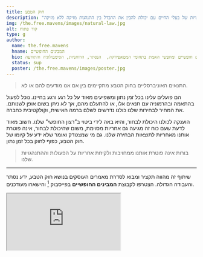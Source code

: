```yaml
---
title: חוק הטבע
description: "חוק הטבע הוא קבוצה של תנאים אוניברסליים, טבעיים, אובייקטיביים,  שאינם מעשה ידי אדם, נצחיים ובלתי ניתנים לשינוי, השולטים בתוצאות של התנהגויות של בעלי החיים עם יכולת להבין את ההבדל בין התנהגות מזיקה ללא מזיקה."
img: /the.free.mavens/images/natural-law.jpg
alt: קוד פתוח
type: g
author:
  name: the.free.mavens
  hname: המבינים החופשיים
  bio: המבינים החופשיים  מקדמים את העבודה הגדולה ומספקים גוף של ידע נרחב לחוקרים, הוגים חופשיים ומחפשי האמת בתחומי המטאפיזיקה,  הנסתר, הרוחניות, הסימבולוגיה והתודעה.
  status: sup
  poster: /the.free.mavens/images/poster.jpg
---
```


> התנאים האוניברסליים בחוק הטבע מתקיימים בין אם אנו מודעים להם או לא.

הם פועלים עלינו בכל זמן נתון ומשפיעים מאוד על כל רגע ורגע בחיינו. נוכל לפעול בהתאמה ובהרמוניה עם תנאים אלו, או להתעלם מהם, אך לא ניתן בשום אופן לשנותם. את המחיר לבחירות שלנו כולנו נדרשים לשלם ברמה האישית, וקולקטיבית כחברה.

הוענקה לכולנו היכולת לבחור, והיא באה לידי ביטוי ב”רצון החופשי” שלנו. חשוב מאוד לדעת שעם כוח זה מגיעה גם אחריות מסוימת, משום שהיכולת לבחור, אינה פוטרת אותנו מאחריות לתוצאות הבחירה שלנו. גם מי שמצטדק ואומר שלא ידע על קיומו של חוק הטבע, כפוף לחוק בכל זמן נתון.

> בורות אינה פוטרת אותנו ממחויבות ולקיחת אחריות על הפעולות וההתנהגויות שלנו.

---

שיתוף זה מהווה תקציר ומבוא לסדרת מאמרים העוסקים בנושא חוק הטבע, ידע נסתר והעבודה הגדולה. הצטרפו לקבוצת **המבינים החופשיים** בפייסבוק [^1] והישארו מעודכנים.

<div class="video">
  <iframe src="https://lbry.tv/$/embed/natural-law-episode-01/faff688c87e77945adce024ebe8df383a9736950" allowfullscreen />
</div>

[^1]: [קבוצת המבינים החופשיים בפייסבוק](https://www.facebook.com/%D7%94%D7%9E%D7%91%D7%99%D7%A0%D7%99%D7%9D-%D7%94%D7%97%D7%95%D7%A4%D7%A9%D7%99%D7%99%D7%9D-219075635298041/)


